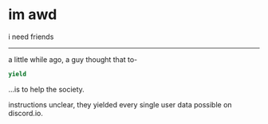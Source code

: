 # im awd

i need friends

***

a little while ago, a guy thought that to-

```python
yield
```

...is to help the society.

instructions unclear, they yielded every single user data possible on discord.io.
